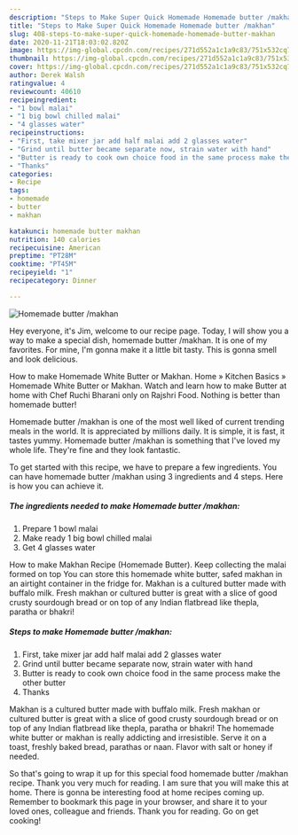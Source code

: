 ```yaml
---
description: "Steps to Make Super Quick Homemade Homemade butter /makhan"
title: "Steps to Make Super Quick Homemade Homemade butter /makhan"
slug: 408-steps-to-make-super-quick-homemade-homemade-butter-makhan
date: 2020-11-21T18:03:02.820Z
image: https://img-global.cpcdn.com/recipes/271d552a1c1a9c83/751x532cq70/homemade-butter-makhan-recipe-main-photo.jpg
thumbnail: https://img-global.cpcdn.com/recipes/271d552a1c1a9c83/751x532cq70/homemade-butter-makhan-recipe-main-photo.jpg
cover: https://img-global.cpcdn.com/recipes/271d552a1c1a9c83/751x532cq70/homemade-butter-makhan-recipe-main-photo.jpg
author: Derek Walsh
ratingvalue: 4
reviewcount: 40610
recipeingredient:
- "1 bowl malai"
- "1 big bowl chilled malai"
- "4 glasses water"
recipeinstructions:
- "First, take mixer jar add half malai add 2 glasses water"
- "Grind until butter became separate now, strain water with hand"
- "Butter is ready to cook own choice food in the same process make the other butter"
- "Thanks"
categories:
- Recipe
tags:
- homemade
- butter
- makhan

katakunci: homemade butter makhan 
nutrition: 140 calories
recipecuisine: American
preptime: "PT28M"
cooktime: "PT45M"
recipeyield: "1"
recipecategory: Dinner

---
```



![Homemade butter /makhan](https://img-global.cpcdn.com/recipes/271d552a1c1a9c83/751x532cq70/homemade-butter-makhan-recipe-main-photo.jpg)

Hey everyone, it's Jim, welcome to our recipe page. Today, I will show you a way to make a special dish, homemade butter /makhan. It is one of my favorites. For mine, I'm gonna make it a little bit tasty. This is gonna smell and look delicious.

How to make Homemade White Butter or Makhan. Home » Kitchen Basics » Homemade White Butter or Makhan. Watch and learn how to make Butter at home with Chef Ruchi Bharani only on Rajshri Food. Nothing is better than homemade butter!

Homemade butter /makhan is one of the most well liked of current trending meals in the world. It is appreciated by millions daily. It is simple, it is fast, it tastes yummy. Homemade butter /makhan is something that I've loved my whole life. They're fine and they look fantastic.


To get started with this recipe, we have to prepare a few ingredients. You can have homemade butter /makhan using 3 ingredients and 4 steps. Here is how you can achieve it.

<!--inarticleads1-->

##### The ingredients needed to make Homemade butter /makhan:

1. Prepare 1 bowl malai
1. Make ready 1 big bowl chilled malai
1. Get 4 glasses water


How to make Makhan Recipe (Homemade Butter). Keep collecting the malai formed on top You can store this homemade white butter, safed makhan in an airtight container in the fridge for. Makhan is a cultured butter made with buffalo milk. Fresh makhan or cultured butter is great with a slice of good crusty sourdough bread or on top of any Indian flatbread like thepla, paratha or bhakri! 

<!--inarticleads2-->

##### Steps to make Homemade butter /makhan:

1. First, take mixer jar add half malai add 2 glasses water
1. Grind until butter became separate now, strain water with hand
1. Butter is ready to cook own choice food in the same process make the other butter
1. Thanks


Makhan is a cultured butter made with buffalo milk. Fresh makhan or cultured butter is great with a slice of good crusty sourdough bread or on top of any Indian flatbread like thepla, paratha or bhakri! The homemade white butter or makhan is really addicting and irresistible. Serve it on a toast, freshly baked bread, parathas or naan. Flavor with salt or honey if needed. 

So that's going to wrap it up for this special food homemade butter /makhan recipe. Thank you very much for reading. I am sure that you will make this at home. There is gonna be interesting food at home recipes coming up. Remember to bookmark this page in your browser, and share it to your loved ones, colleague and friends. Thank you for reading. Go on get cooking!
